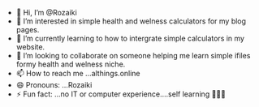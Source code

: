 - 👋 Hi, I’m @Rozaiki
- 👀 I’m interested in simple health and welness calculators for my blog pages.
- 🌱 I’m currently learning to how to intergrate simple calculators in my website.
-  💞️ I’m looking to collaborate on someone helping me learn simple ifiles formy health and welness niche.
- 📫 How to reach me ...althings.online
- 😄 Pronouns: ...Rozaiki
- ⚡ Fun fact: ...no IT or computer experience....self learning 🤧😂🤣

<!---
Rozaiki/Rozaiki is a ✨ special ✨ repository because its `README.md` (this file) appears on your GitHub profile.
You can click the Preview link to take a look at your changes.
--->
